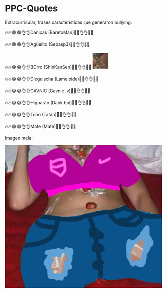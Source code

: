# PPC-Quotes
Extracurricular, frases características que generaron bullying.

🔥🔥😂😂👌👌Danicas (BaretoMan)😤😤👌👌🔥🔥

🔥🔥😂😂👌👌Agüelito (Sebasp3)😤😤👌👌🔥🔥

🔥🔥😂😂👌👌BCrro (ShinKanSen)😤😤👌👌🔥🔥
<img src="https://github.com/dfcastanedat/JustPPC/blob/master/pp.jpeg" alt="Naughty" width="50" height="50">

🔥🔥😂😂👌👌Dieguischa (Lameloide)😤😤👌👌🔥🔥

🔥🔥😂😂👌👌GAVNIC (Gavnic :v)😤😤👌👌🔥🔥

🔥🔥😂😂👌👌Higoarán (Dank boi)😤😤👌👌🔥🔥

🔥🔥😂😂👌👌Toño (Tatán)😤😤👌👌🔥🔥

🔥🔥😂😂👌👌Mafe (Mafe)😤😤👌👌🔥🔥

Imagen mela:

![Texto melo plox](https://github.com/dfcastanedat/JustPPC/blob/master/FrEsA_En_La_CaBEZAAAAAAAAa.jpg)
